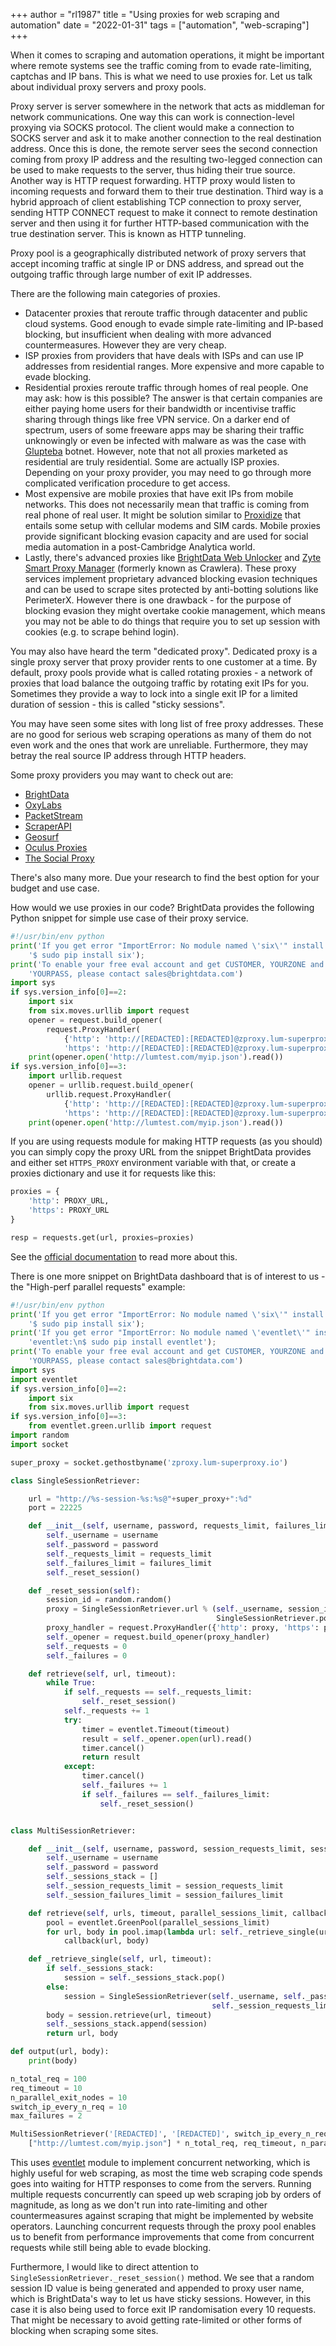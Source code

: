 +++
author = "rl1987"
title = "Using proxies for web scraping and automation"
date = "2022-01-31"
tags = ["automation", "web-scraping"]
+++

When it comes to scraping and automation operations, it might be important where remote systems see the traffic
coming from to evade rate-limiting, captchas and IP bans. This is what we need to use proxies for.
Let us talk about individual proxy servers and proxy pools.

Proxy server is server somewhere in the network that acts as middleman for network communications. One way this can
work is connection-level proxying via SOCKS protocol. The client would make a connection to SOCKS server and ask it to
make another connection to the real destination address. Once this is done, the remote server sees the second connection
coming from proxy IP address and the resulting two-legged connection can be used to make requests to the server, thus hiding
their true source. Another way is HTTP request forwarding. HTTP proxy would listen to incoming requests and forward them to
their true destination. Third way is a hybrid approach of client establishing TCP connection to proxy server, sending HTTP
CONNECT request to make it connect to remote destination server and then using it for further HTTP-based communication with the
true destination server. This is known as HTTP tunneling.

Proxy pool is a geographically distributed network of proxy servers that accept incoming traffic at single IP or DNS address,
and spread out the outgoing traffic through large number of exit IP addresses.

There are the following main categories of proxies.

* Datacenter proxies that reroute traffic through datacenter and public cloud systems. Good enough to evade simple rate-limiting
and IP-based blocking, but insufficient when dealing with more advanced countermeasures. However they are very cheap.
* ISP proxies from providers that have deals with ISPs and can use IP addresses from residential ranges. More expensive 
and more capable to evade blocking. 
* Residential proxies reroute traffic through homes of real people. One may ask: how is this possible? The answer is that
certain companies are either paying home users for their bandwidth or incentivise traffic sharing through things like free
VPN service. On a darker end of spectrum, users of some freeware apps may be sharing their traffic unknowingly or even be
infected with malware as was the case with [Glupteba](https://threatpost.com/google-glupteba-botnet-lawsuit/176826/) botnet.
However, note that not all proxies marketed as residential are truly residential. Some are actually ISP proxies. Depending
on your proxy provider, you may need to go through more complicated verification procedure to get access.
* Most expensive are mobile proxies that have exit IPs from mobile networks. This does not necessarily mean that traffic is
coming from real phone of real user. It might be solution similar to [Proxidize](https://proxidize.com/) that entails some
setup with cellular modems and SIM cards. Mobile proxies provide significant blocking evasion capacity and are used for social media
automation in a post-Cambridge Analytica world.
* Lastly, there's advanced proxies like [BrightData Web Unlocker](https://brightdata.com/products/web-unlocker) and [Zyte
Smart Proxy Manager](https://www.zyte.com/smart-proxy-manager/) (formerly known as Crawlera). These proxy services implement
proprietary advanced blocking evasion techniques and can be used to scrape sites protected by anti-botting solutions like
PerimeterX. However there is one drawback - for the purpose of blocking evasion they might overtake cookie management, which
means you may not be able to do things that require you to set up session with cookies (e.g. to scrape behind login).

You may also have heard the term "dedicated proxy". Dedicated proxy is a single proxy server that proxy provider rents to one
customer at a time. By default, proxy pools provide what is called rotating proxies - a network of proxies that load balance
the outgoing traffic by rotating exit IPs for you. Sometimes they provide a way to lock into a single exit IP for a limited 
duration of session - this is called "sticky sessions".

You may have seen some sites with long list of free proxy addresses. These are no good for serious web scraping operations
as many of them do not even work and the ones that work are unreliable. Furthermore, they may betray the real source IP address
through HTTP headers.

Some proxy providers you may want to check out are:

* [BrightData](https://brightdata.com/)
* [OxyLabs](https://oxylabs.io/)
* [PacketStream](https://packetstream.io/)
* [ScraperAPI](https://www.scraperapi.com/)
* [Geosurf](https://www.geosurf.com/)
* [Oculus Proxies](https://oculusproxies.com/index)
* [The Social Proxy](https://thesocialproxy.com/)

There's also many more. Due your research to find the best option for your budget and use case.

How would we use proxies in our code? BrightData provides the following Python snippet for simple use case of their proxy service.

```python
#!/usr/bin/env python
print('If you get error "ImportError: No module named \'six\'" install six:\n'+\
    '$ sudo pip install six');
print('To enable your free eval account and get CUSTOMER, YOURZONE and ' + \
    'YOURPASS, please contact sales@brightdata.com')
import sys
if sys.version_info[0]==2:
    import six
    from six.moves.urllib import request
    opener = request.build_opener(
        request.ProxyHandler(
            {'http': 'http://[REDACTED]:[REDACTED]@zproxy.lum-superproxy.io:22225',
            'https': 'http://[REDACTED]:[REDACTED]@zproxy.lum-superproxy.io:22225'}))
    print(opener.open('http://lumtest.com/myip.json').read())
if sys.version_info[0]==3:
    import urllib.request
    opener = urllib.request.build_opener(
        urllib.request.ProxyHandler(
            {'http': 'http://[REDACTED]:[REDACTED]@zproxy.lum-superproxy.io:22225',
            'https': 'http://[REDACTED]:[REDACTED]@zproxy.lum-superproxy.io:22225'}))
    print(opener.open('http://lumtest.com/myip.json').read())
```

If you are using requests module for making HTTP requests (as you should) you can simply copy the proxy URL from the snippet
BrightData provides and either set `HTTPS_PROXY` environment variable with that, or create a proxies dictionary and use it for
requests like this:

```python
proxies = {
    'http': PROXY_URL,
    'https': PROXY_URL
}

resp = requests.get(url, proxies=proxies)
```

See the [official documentation](https://2.python-requests.org/en/master/user/advanced/#proxies) to read more about this.

There is one more snippet on BrightData dashboard that is of interest to us - the "High-perf parallel requests" example:

```python
#!/usr/bin/env python
print('If you get error "ImportError: No module named \'six\'" install six:\n'+\
    '$ sudo pip install six');
print('If you get error "ImportError: No module named \'eventlet\'" install' +\
    'eventlet:\n$ sudo pip install eventlet');
print('To enable your free eval account and get CUSTOMER, YOURZONE and ' + \
    'YOURPASS, please contact sales@brightdata.com')
import sys
import eventlet
if sys.version_info[0]==2:
    import six
    from six.moves.urllib import request
if sys.version_info[0]==3:
    from eventlet.green.urllib import request
import random
import socket

super_proxy = socket.gethostbyname('zproxy.lum-superproxy.io')

class SingleSessionRetriever:

    url = "http://%s-session-%s:%s@"+super_proxy+":%d"
    port = 22225

    def __init__(self, username, password, requests_limit, failures_limit):
        self._username = username
        self._password = password
        self._requests_limit = requests_limit
        self._failures_limit = failures_limit
        self._reset_session()

    def _reset_session(self):
        session_id = random.random()
        proxy = SingleSessionRetriever.url % (self._username, session_id, self._password,
                                              SingleSessionRetriever.port)
        proxy_handler = request.ProxyHandler({'http': proxy, 'https': proxy})
        self._opener = request.build_opener(proxy_handler)
        self._requests = 0
        self._failures = 0

    def retrieve(self, url, timeout):
        while True:
            if self._requests == self._requests_limit:
                self._reset_session()
            self._requests += 1
            try:
                timer = eventlet.Timeout(timeout)
                result = self._opener.open(url).read()
                timer.cancel()
                return result
            except:
                timer.cancel()
                self._failures += 1
                if self._failures == self._failures_limit:
                    self._reset_session()


class MultiSessionRetriever:

    def __init__(self, username, password, session_requests_limit, session_failures_limit):
        self._username = username
        self._password = password
        self._sessions_stack = []
        self._session_requests_limit = session_requests_limit
        self._session_failures_limit = session_failures_limit

    def retrieve(self, urls, timeout, parallel_sessions_limit, callback):
        pool = eventlet.GreenPool(parallel_sessions_limit)
        for url, body in pool.imap(lambda url: self._retrieve_single(url, timeout), urls):
            callback(url, body)

    def _retrieve_single(self, url, timeout):
        if self._sessions_stack:
            session = self._sessions_stack.pop()
        else:
            session = SingleSessionRetriever(self._username, self._password,
                                             self._session_requests_limit, self._session_failures_limit)
        body = session.retrieve(url, timeout)
        self._sessions_stack.append(session)
        return url, body

def output(url, body):
    print(body)

n_total_req = 100
req_timeout = 10
n_parallel_exit_nodes = 10
switch_ip_every_n_req = 10
max_failures = 2

MultiSessionRetriever('[REDACTED]', '[REDACTED]', switch_ip_every_n_req, max_failures).retrieve(
    ["http://lumtest.com/myip.json"] * n_total_req, req_timeout, n_parallel_exit_nodes, output)
```

This uses [eventlet](https://eventlet.net/) module to implement concurrent networking, which is highly useful
for web scraping, as most the time web scraping code spends goes into waiting for HTTP responses to come from the servers.
Running multiple requests concurrently can speed up web scraping job by orders of magnitude, as long as we don't run into
rate-limiting and other countermeasures against scraping that might be implemented by website operators. Launching concurrent
requests through the proxy pool enables us to benefit from performance improvements that come from concurrent requests while
still being able to evade blocking.

Furthermore, I would like to direct attention to `SingleSessionRetriever._reset_session()` method. We see that a random session
ID value is being generated and appended to proxy user name, which is BrightData's way to let us have sticky sessions. However, 
in this case it is also being used to force exit IP randomisation every 10 requests. That might be necessary to avoid getting
rate-limited or other forms of blocking when scraping some sites.


